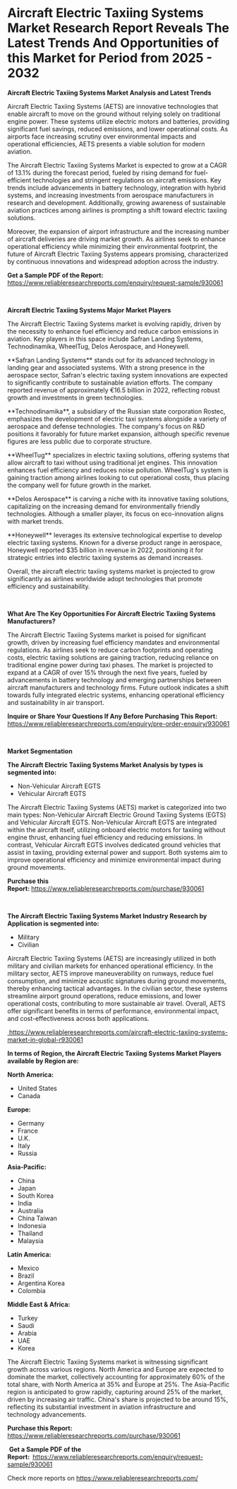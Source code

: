 <p><h1>Aircraft Electric Taxiing Systems Market Research Report Reveals The Latest Trends And Opportunities of this Market for Period from 2025 - 2032</h1></p><p><strong>Aircraft Electric Taxiing Systems Market Analysis and Latest Trends</strong></p>
<p><p>Aircraft Electric Taxiing Systems (AETS) are innovative technologies that enable aircraft to move on the ground without relying solely on traditional engine power. These systems utilize electric motors and batteries, providing significant fuel savings, reduced emissions, and lower operational costs. As airports face increasing scrutiny over environmental impacts and operational efficiencies, AETS presents a viable solution for modern aviation.</p><p>The Aircraft Electric Taxiing Systems Market is expected to grow at a CAGR of 13.1% during the forecast period, fueled by rising demand for fuel-efficient technologies and stringent regulations on aircraft emissions. Key trends include advancements in battery technology, integration with hybrid systems, and increasing investments from aerospace manufacturers in research and development. Additionally, growing awareness of sustainable aviation practices among airlines is prompting a shift toward electric taxiing solutions.</p><p>Moreover, the expansion of airport infrastructure and the increasing number of aircraft deliveries are driving market growth. As airlines seek to enhance operational efficiency while minimizing their environmental footprint, the future of Aircraft Electric Taxiing Systems appears promising, characterized by continuous innovations and widespread adoption across the industry.</p></p>
<p><strong>Get a Sample PDF of the Report:&nbsp;</strong> <a href="https://www.reliableresearchreports.com/enquiry/request-sample/930061?utm_campaign=2233&utm_medium=2&utm_source=Github&utm_content=ia&utm_term=21032025&utm_id=aircraft-electric-taxiing-systems">https://www.reliableresearchreports.com/enquiry/request-sample/930061</a></p>
<p>&nbsp;</p>
<p><strong>Aircraft Electric Taxiing Systems Major Market Players</strong></p>
<p><p>The Aircraft Electric Taxiing Systems market is evolving rapidly, driven by the necessity to enhance fuel efficiency and reduce carbon emissions in aviation. Key players in this space include Safran Landing Systems, Technodinamika, WheelTug, Delos Aerospace, and Honeywell.</p><p>**Safran Landing Systems** stands out for its advanced technology in landing gear and associated systems. With a strong presence in the aerospace sector, Safran's electric taxiing system innovations are expected to significantly contribute to sustainable aviation efforts. The company reported revenue of approximately €16.5 billion in 2022, reflecting robust growth and investments in green technologies.</p><p>**Technodinamika**, a subsidiary of the Russian state corporation Rostec, emphasizes the development of electric taxi systems alongside a variety of aerospace and defense technologies. The company's focus on R&D positions it favorably for future market expansion, although specific revenue figures are less public due to corporate structure.</p><p>**WheelTug** specializes in electric taxiing solutions, offering systems that allow aircraft to taxi without using traditional jet engines. This innovation enhances fuel efficiency and reduces noise pollution. WheelTug's system is gaining traction among airlines looking to cut operational costs, thus placing the company well for future growth in the market.</p><p>**Delos Aerospace** is carving a niche with its innovative taxiing solutions, capitalizing on the increasing demand for environmentally friendly technologies. Although a smaller player, its focus on eco-innovation aligns with market trends.</p><p>**Honeywell** leverages its extensive technological expertise to develop electric taxiing systems. Known for a diverse product range in aerospace, Honeywell reported $35 billion in revenue in 2022, positioning it for strategic entries into electric taxiing systems as demand increases.</p><p>Overall, the aircraft electric taxiing systems market is projected to grow significantly as airlines worldwide adopt technologies that promote efficiency and sustainability.</p></p>
<p>&nbsp;</p>
<p><strong>What Are The Key Opportunities For Aircraft Electric Taxiing Systems Manufacturers?</strong></p>
<p><p>The Aircraft Electric Taxiing Systems market is poised for significant growth, driven by increasing fuel efficiency mandates and environmental regulations. As airlines seek to reduce carbon footprints and operating costs, electric taxiing solutions are gaining traction, reducing reliance on traditional engine power during taxi phases. The market is projected to expand at a CAGR of over 15% through the next five years, fueled by advancements in battery technology and emerging partnerships between aircraft manufacturers and technology firms. Future outlook indicates a shift towards fully integrated electric systems, enhancing operational efficiency and sustainability in air transport.</p></p>
<p><strong>Inquire or Share Your Questions If Any Before Purchasing This Report:</strong> <a href="https://www.reliableresearchreports.com/enquiry/pre-order-enquiry/930061?utm_campaign=2233&utm_medium=2&utm_source=Github&utm_content=ia&utm_term=21032025&utm_id=aircraft-electric-taxiing-systems">https://www.reliableresearchreports.com/enquiry/pre-order-enquiry/930061</a></p>
<p>&nbsp;</p>
<p><strong>Market Segmentation</strong></p>
<p><strong>The Aircraft Electric Taxiing Systems Market Analysis by types is segmented into:</strong></p>
<p><ul><li>Non-Vehicular Aircraft EGTS</li><li>Vehicular Aircraft EGTS</li></ul></p>
<p><p>The Aircraft Electric Taxiing Systems (AETS) market is categorized into two main types: Non-Vehicular Aircraft Electric Ground Taxiing Systems (EGTS) and Vehicular Aircraft EGTS. Non-Vehicular Aircraft EGTS are integrated within the aircraft itself, utilizing onboard electric motors for taxiing without engine thrust, enhancing fuel efficiency and reducing emissions. In contrast, Vehicular Aircraft EGTS involves dedicated ground vehicles that assist in taxiing, providing external power and support. Both systems aim to improve operational efficiency and minimize environmental impact during ground movements.</p></p>
<p><strong>Purchase this Report:&nbsp;</strong><a href="https://www.reliableresearchreports.com/purchase/930061?utm_campaign=2233&utm_medium=2&utm_source=Github&utm_content=ia&utm_term=21032025&utm_id=aircraft-electric-taxiing-systems">https://www.reliableresearchreports.com/purchase/930061</a></p>
<p>&nbsp;</p>
<p><strong>The Aircraft Electric Taxiing Systems Market Industry Research by Application is segmented into:</strong></p>
<p><ul><li>Military</li><li>Civilian</li></ul></p>
<p><p>Aircraft Electric Taxiing Systems (AETS) are increasingly utilized in both military and civilian markets for enhanced operational efficiency. In the military sector, AETS improve maneuverability on runways, reduce fuel consumption, and minimize acoustic signatures during ground movements, thereby enhancing tactical advantages. In the civilian sector, these systems streamline airport ground operations, reduce emissions, and lower operational costs, contributing to more sustainable air travel. Overall, AETS offer significant benefits in terms of performance, environmental impact, and cost-effectiveness across both applications.</p></p>
<p><a href="https://www.reliableresearchreports.com/aircraft-electric-taxiing-systems-market-in-global-r930061?utm_campaign=2233&utm_medium=2&utm_source=Github&utm_content=ia&utm_term=21032025&utm_id=aircraft-electric-taxiing-systems">&nbsp;https://www.reliableresearchreports.com/aircraft-electric-taxiing-systems-market-in-global-r930061</a></p>
<p><strong>In terms of Region, the Aircraft Electric Taxiing Systems Market Players available by Region are:</strong></p>
<p>
    <p> <strong> North America: </strong>
        <ul>
            <li>United States</li>
            <li>Canada</li>
        </ul>
        </p> 
    <p> <strong> Europe: </strong>
        <ul>
            <li>Germany</li>
            <li>France</li>
            <li>U.K.</li>
            <li>Italy</li>
            <li>Russia</li>
        </ul>
        </p> 
    <p> <strong> Asia-Pacific: </strong>
        <ul>
            <li>China</li>
            <li>Japan</li>
            <li>South Korea</li>
            <li>India</li>
            <li>Australia</li>
            <li>China Taiwan</li>
            <li>Indonesia</li>
            <li>Thailand</li>
            <li>Malaysia</li>
        </ul>
        </p> 
    <p> <strong> Latin America: </strong>
        <ul>
            <li>Mexico</li>
            <li>Brazil</li>
            <li>Argentina Korea</li>
            <li>Colombia</li>
        </ul>
        </p> 
    <p> <strong> Middle East & Africa: </strong>
        <ul>
            <li>Turkey</li>
            <li>Saudi</li>
            <li>Arabia</li>
            <li>UAE</li>
            <li>Korea</li>
        </ul>
    </p>
    </p>
<p><p>The Aircraft Electric Taxiing Systems market is witnessing significant growth across various regions. North America and Europe are expected to dominate the market, collectively accounting for approximately 60% of the total share, with North America at 35% and Europe at 25%. The Asia-Pacific region is anticipated to grow rapidly, capturing around 25% of the market, driven by increasing air traffic. China's share is projected to be around 15%, reflecting its substantial investment in aviation infrastructure and technology advancements.</p></p>
<p><strong>Purchase this Report: </strong><a href="https://www.reliableresearchreports.com/purchase/930061?utm_campaign=2233&utm_medium=2&utm_source=Github&utm_content=ia&utm_term=21032025&utm_id=aircraft-electric-taxiing-systems">https://www.reliableresearchreports.com/purchase/930061</a></p>
<p>&nbsp;<strong>Get a Sample PDF of the Report:&nbsp;&nbsp;</strong><a href="https://www.reliableresearchreports.com/enquiry/request-sample/930061?utm_campaign=2233&utm_medium=2&utm_source=Github&utm_content=ia&utm_term=21032025&utm_id=aircraft-electric-taxiing-systems">https://www.reliableresearchreports.com/enquiry/request-sample/930061</a></p>
<p><strong></strong></p>
<p>Check more reports on <a href="https://www.reliableresearchreports.com/?utm_campaign=2233&utm_medium=2&utm_source=Github&utm_content=ia&utm_term=21032025&utm_id=aircraft-electric-taxiing-systems">https://www.reliableresearchreports.com/</a></p>